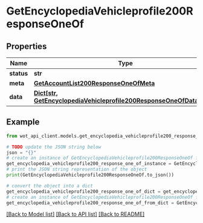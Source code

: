 # GetEncyclopediaVehicleprofile200ResponseOneOf


## Properties

Name | Type | Description | Notes
------------ | ------------- | ------------- | -------------
**status** | **str** |  | 
**meta** | [**GetAccountList200ResponseOneOfMeta**](GetAccountList200ResponseOneOfMeta.md) |  | 
**data** | [**Dict[str, GetEncyclopediaVehicleprofile200ResponseOneOfDataValue]**](GetEncyclopediaVehicleprofile200ResponseOneOfDataValue.md) |  | 

## Example

```python
from wot_api_client.models.get_encyclopedia_vehicleprofile200_response_one_of import GetEncyclopediaVehicleprofile200ResponseOneOf

# TODO update the JSON string below
json = "{}"
# create an instance of GetEncyclopediaVehicleprofile200ResponseOneOf from a JSON string
get_encyclopedia_vehicleprofile200_response_one_of_instance = GetEncyclopediaVehicleprofile200ResponseOneOf.from_json(json)
# print the JSON string representation of the object
print(GetEncyclopediaVehicleprofile200ResponseOneOf.to_json())

# convert the object into a dict
get_encyclopedia_vehicleprofile200_response_one_of_dict = get_encyclopedia_vehicleprofile200_response_one_of_instance.to_dict()
# create an instance of GetEncyclopediaVehicleprofile200ResponseOneOf from a dict
get_encyclopedia_vehicleprofile200_response_one_of_from_dict = GetEncyclopediaVehicleprofile200ResponseOneOf.from_dict(get_encyclopedia_vehicleprofile200_response_one_of_dict)
```
[[Back to Model list]](../README.md#documentation-for-models) [[Back to API list]](../README.md#documentation-for-api-endpoints) [[Back to README]](../README.md)


